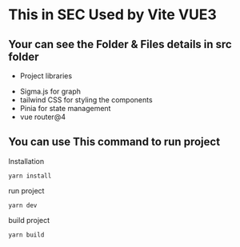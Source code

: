 # This in SEC Used by Vite VUE3

## Your can see the Folder & Files details in src folder

- Project libraries

* Sigma.js for graph
* tailwind CSS for styling the components
* Pinia for state management
* vue router@4

## You can use This command to run project

Installation

```
yarn install

```

run project

```
yarn dev

```

build project

```
yarn build

```
